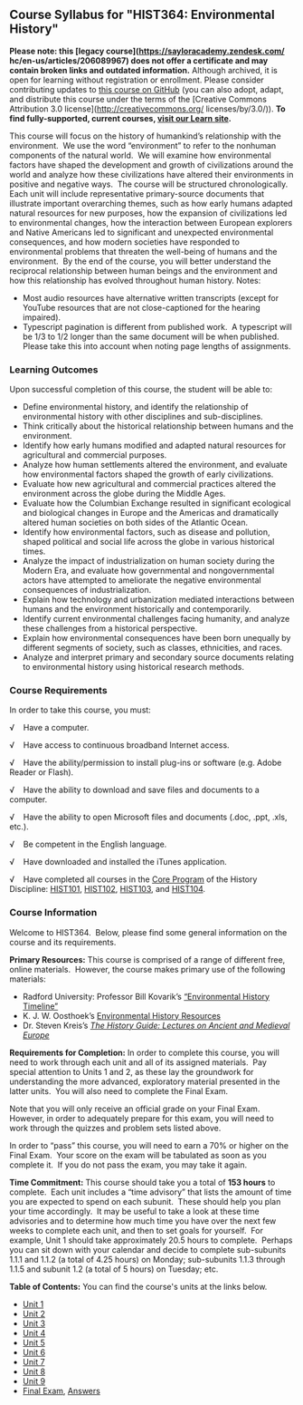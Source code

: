 Course Syllabus for "HIST364: Environmental History"
----------------------------------------------------

**Please note: this [legacy course](https://sayloracademy.zendesk.com/
hc/en-us/articles/206089967) does not offer a certificate and may contain 
broken links and outdated information.** Although archived, it is open 
for learning without registration or enrollment. Please consider contributing 
updates to [this course on GitHub](https://github.com/saylordotorg/course_hist364) 
(you can also adopt, adapt, and distribute this course under the terms of 
the [Creative Commons Attribution 3.0 license](http://creativecommons.org/
licenses/by/3.0/)). **To find fully-supported, current courses, [visit our 
Learn site](https://learn.saylor.org).**

This course will focus on the history of humankind’s relationship with
the environment.  We use the word “environment” to refer to the nonhuman
components of the natural world.  We will examine how environmental
factors have shaped the development and growth of civilizations around
the world and analyze how these civilizations have altered their
environments in positive and negative ways.  The course will be
structured chronologically.  Each unit will include representative
primary-source documents that illustrate important overarching themes,
such as how early humans adapted natural resources for new purposes, how
the expansion of civilizations led to environmental changes, how the
interaction between European explorers and Native Americans led to
significant and unexpected environmental consequences, and how modern
societies have responded to environmental problems that threaten the
well-being of humans and the environment.  By the end of the course, you
will better understand the reciprocal relationship between human beings
and the environment and how this relationship has evolved throughout
human history. Notes:
-   Most audio resources have alternative written transcripts (except
    for YouTube resources that are not close-captioned for the hearing
    impaired).
-   Typescript pagination is different from published work.  A
    typescript will be 1/3 to 1/2 longer than the same document will be
    when published.  Please take this into account when noting page
    lengths of assignments.

### Learning Outcomes

Upon successful completion of this course, the student will be able to:

-   Define environmental history, and identify the relationship of
    environmental history with other disciplines and sub-disciplines.
-   Think critically about the historical relationship between humans
    and the environment.
-   Identify how early humans modified and adapted natural resources for
    agricultural and commercial purposes.
-   Analyze how human settlements altered the environment, and evaluate
    how environmental factors shaped the growth of early civilizations.
-   Evaluate how new agricultural and commercial practices altered the
    environment across the globe during the Middle Ages.
-   Evaluate how the Columbian Exchange resulted in significant
    ecological and biological changes in Europe and the Americas and
    dramatically altered human societies on both sides of the Atlantic
    Ocean.
-   Identify how environmental factors, such as disease and pollution,
    shaped political and social life across the globe in various
    historical times.
-   Analyze the impact of industrialization on human society during the
    Modern Era, and evaluate how governmental and nongovernmental actors
    have attempted to ameliorate the negative environmental consequences
    of industrialization.
-   Explain how technology and urbanization mediated interactions
    between humans and the environment historically and contemporarily. 
-   Identify current environmental challenges facing humanity, and
    analyze these challenges from a historical perspective.
-   Explain how environmental consequences have been born unequally by
    different segments of society, such as classes, ethnicities, and
    races.
-   Analyze and interpret primary and secondary source documents
    relating to environmental history using historical research methods.

### Course Requirements

In order to take this course, you must:  
  
 √    Have a computer.  
  
 √    Have access to continuous broadband Internet access.  
  
 √    Have the ability/permission to install plug-ins or software (e.g.
Adobe Reader or Flash).  
  
 √    Have the ability to download and save files and documents to a
computer.  
  
 √    Have the ability to open Microsoft files and documents (.doc,
.ppt, .xls, etc.).  
  
 √    Be competent in the English language.  
  
 √    Have downloaded and installed the iTunes application.  
  
 √    Have completed all courses in the [Core
Program](http://www.saylor.org/majors/history/) of the History
Discipline: [HIST101](http://www.saylor.org/courses/hist101/),
[HIST102](http://www.saylor.org/courses/hist102/),
[HIST103](http://www.saylor.org/courses/hist103/), and
[HIST104](http://www.saylor.org/courses/hist104/).

### Course Information

Welcome to HIST364.  Below, please find some general information on the
course and its requirements.  
  
 **Primary Resources:** This course is comprised of a range of different
free, online materials.  However, the course makes primary use of the
following materials:  

-   Radford University: Professor Bill Kovarik’s [“Environmental History
    Timeline”](http://www.radford.edu/~wkovarik/envhist/)
-   K. J. W. Oosthoek’s [Environmental History
    Resources](http://www.eh-resources.org/environmental_history.html)
-   Dr. Steven Kreis’s [*The History Guide: Lectures on Ancient and
    Medieval Europe*](http://www.historyguide.org/ancient/ancient.html)

**Requirements for Completion:** In order to complete this course, you
will need to work through each unit and all of its assigned materials. 
Pay special attention to Units 1 and 2, as these lay the groundwork for
understanding the more advanced, exploratory material presented in the
latter units.  You will also need to complete the Final Exam.  
  
 Note that you will only receive an official grade on your Final Exam. 
However, in order to adequately prepare for this exam, you will need to
work through the quizzes and problem sets listed above.  
  
 In order to “pass” this course, you will need to earn a 70% or higher
on the Final Exam.  Your score on the exam will be tabulated as soon as
you complete it.  If you do not pass the exam, you may take it again.  
  
 **Time Commitment:** This course should take you a total of **153
hours** to complete.  Each unit includes a “time advisory” that lists
the amount of time you are expected to spend on each subunit.  These
should help you plan your time accordingly.  It may be useful to take a
look at these time advisories and to determine how much time you have
over the next few weeks to complete each unit, and then to set goals for
yourself.  For example, Unit 1 should take approximately 20.5 hours to
complete.  Perhaps you can sit down with your calendar and decide to
complete sub-subunits 1.1.1 and 1.1.2 (a total of 4.25 hours) on Monday;
sub-subunits 1.1.3 through 1.1.5 and subunit 1.2 (a total of 5 hours) on
Tuesday; etc.  
  
**Table of Contents:** You can find the course's units at the links below.

- [Unit 1](https://legacy.saylor.org/hist364/Unit01/)
- [Unit 2](https://legacy.saylor.org/hist364/Unit02/)
- [Unit 3](https://legacy.saylor.org/hist364/Unit03/)
- [Unit 4](https://legacy.saylor.org/hist364/Unit04/)
- [Unit 5](https://legacy.saylor.org/hist364/Unit05/)
- [Unit 6](https://legacy.saylor.org/hist364/Unit06/)
- [Unit 7](https://legacy.saylor.org/hist364/Unit07/)
- [Unit 8](https://legacy.saylor.org/hist364/Unit08/)
- [Unit 9](https://legacy.saylor.org/hist364/Unit09/)
- [Final Exam](http://saylordotorg.github.io/LegacyExams/HIST/HIST364/HIST364-FinalExam.html), [Answers](http://saylordotorg.github.io/LegacyExams/HIST/HIST364/HIST364-FinalExam-Answers.html)
